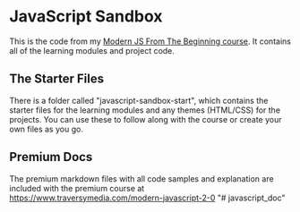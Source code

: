 # JavaScript Sandbox

This is the code from my [Modern JS From The Beginning course](https://www.traversymedia.com/modern-javascript-2-0). It contains all of the learning modules and project code.

## The Starter Files

There is a folder called "javascript-sandbox-start", which contains the starter files for the learning modules and any themes (HTML/CSS) for the projects. You can use these to follow along with the course or create your own files as you go.

## Premium Docs

The premium markdown files with all code samples and explanation are included with the premium course at https://www.traversymedia.com/modern-javascript-2-0
"# javascript_doc" 
